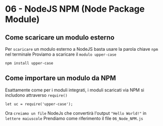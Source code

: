 # 06 - NodeJS NPM (Node Package Module)

## Come scaricare un modulo esterno

Per `scaricare` un modulo esterno a NodeJS basta usare la parola chiave `npm` nel terminale
Proviamo a scaricare il `modulo upper-case`

```
npm install upper-case
```

## Come importare un modulo da NPM

Esattamente come per i moduli integrati, i moduli scaricati via NPM si includono attraverso `require()`

```
let uc = require('upper-case');
```

Ora `creiamo un file` NodeJs che convertirà l'output `"Hello World!"` in `lettere maiuscole`
Prendiamo come riferimento il file `06_Node_NPM.js`